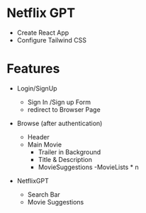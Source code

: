 # Netflix GPT

- Create React App
- Configure Tailwind CSS

# Features
- Login/SignUp
    - Sign In /Sign up Form
    - redirect to Browser Page
- Browse (after authentication)
    - Header
    - Main Movie
        - Trailer in Background
        - Title & Description
        - MovieSuggestions
            -MovieLists * n

- NetflixGPT
    - Search Bar
    - Movie Suggestions
